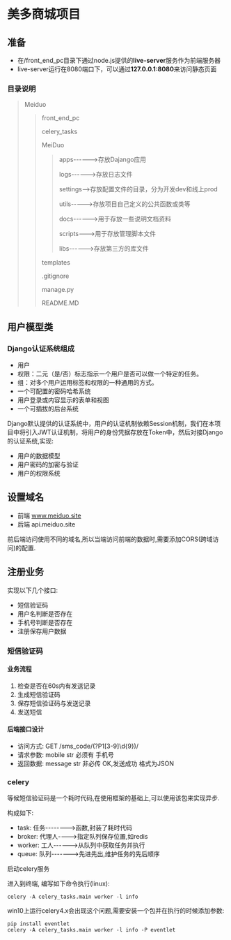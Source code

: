 # 美多商城项目

## 准备

+ 在/front_end_pc目录下通过node.js提供的**live-server**服务作为前端服务器
+ live-server运行在8080端口下，可以通过**127.0.0.1:8080**来访问静态页面

### 目录说明

> Meiduo
>> front_end_pc
>>
>> celery_tasks
>>
>> MeiDuo
>>> apps------>存放Dajango应用
>>>
>>> logs------>存放日志文件
>>>
>>> settings-->存放配置文件的目录，分为开发dev和线上prod
>>>
>>> utils----->存放项目自己定义的公共函数或类等
>>>
>>> docs------>用于存放一些说明文档资料
>>>
>>> scripts--->用于存放管理脚本文件
>>>
>>> libs------>存放第三方的库文件
>>>
>> templates
>>
>> .gitignore
>>
>> manage.py
>>
>> README.MD
>> 


## 用户模型类

### Django认证系统组成

+ 用户
+ 权限：二元（是/否）标志指示一个用户是否可以做一个特定的任务。
+ 组：对多个用户运用标签和权限的一种通用的方式。
+ 一个可配置的密码哈希系统
+ 用户登录或内容显示的表单和视图
+ 一个可插拔的后台系统

Django默认提供的认证系统中，用户的认证机制依赖Session机制，我们在本项目中将引入JWT认证机制，将用户的身份凭据存放在Token中，然后对接Django的认证系统,实现:

+ 用户的数据模型
+ 用户密码的加密与验证
+ 用户的权限系统

## 设置域名

+ 前端	www.meiduo.site
+ 后端	api.meiduo.site

前后端访问使用不同的域名,所以当端访问前端的数据时,需要添加CORS(跨域访问)的配置.

## 注册业务

实现以下几个接口:

+ 短信验证码
+ 用户名判断是否存在
+ 手机号判断是否存在
+ 注册保存用户数据

### 短信验证码

#### 业务流程

1. 检查是否在60s内有发送记录
2. 生成短信验证码
3. 保存短信验证码与发送记录
4. 发送短信
   
#### 后端接口设计

+ 访问方式:  GET /sms_code/(?P<mobile>1[3-9]\d{9})/
+ 请求参数: mobile str 必须有 手机号
+ 返回数据: message str 非必传 OK,发送成功 格式为JSON

### celery

等候短信验证码是一个耗时代码,在使用框架的基础上,可以使用该包来实现异步.

构成如下:
+ task: 任务-------->函数,封装了耗时代码
+ broker: 代理人---->指定队列保存位置,如redis
+ worker: 工人------>从队列中获取任务并执行
+ queue: 队列------->先进先出,维护任务的先后顺序

启动celery服务

进入到终端, 编写如下命令执行(linux):
```
celery -A celery_tasks.main worker -l info
```

win10上运行celery4.x会出现这个问题,需要安装一个包并在执行的时候添加参数:
```
pip install eventlet
celery -A celery_tasks.main worker -l info -P eventlet
```